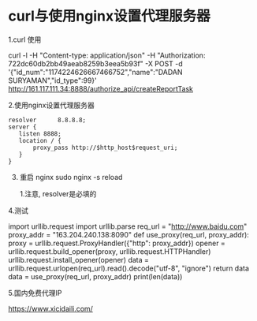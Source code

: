 # curl与使用nginx设置代理服务器

1.curl 使用

curl -l -H "Content-type: application/json" -H "Authorization: 722dc60db2bb49aeab8259b3eea5b93f" -X POST -d '{"id_num":"1174224626667466752","name":"DADAN SURYAMAN","id_type":99}' http://161.117.111.34:8888/authorize_api/createReportTask


2.使用nginx设置代理服务器

    resolver      8.8.8.8;
    server {
       listen 8888;
       location / {
           proxy_pass http://$http_host$request_uri;
       }
    }
    
3. 重启 nginx sudo nginx -s reload

   1.注意, resolver是必填的

4.测试

import urllib.request
import urllib.parse
req_url = "http://www.baidu.com"
proxy_addr = "163.204.240.138:8090"
def use_proxy(req_url, proxy_addr):
    proxy = urllib.request.ProxyHandler({"http": proxy_addr})
    opener = urllib.request.build_opener(proxy, urllib.request.HTTPHandler)
    urllib.request.install_opener(opener)
    data = urllib.request.urlopen(req_url).read().decode("utf-8", "ignore")
    return data
data = use_proxy(req_url, proxy_addr)
print(len(data))



5.国内免费代理IP

  https://www.xicidaili.com/
  
